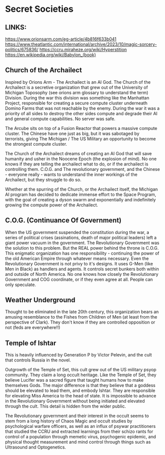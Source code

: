 # Secret Societies

## LINKS:
https://www.orionsarm.com/eg-article/4b816f633b041
https://www.theatlantic.com/international/archive/2023/10/magic-sorcery-politics/675836/
https://ccru.miraheze.org/wiki/Hyperstition
https://en.wikipedia.org/wiki/Babylon_(book)


## Church of the Archailect

Inspired by Orions Arm - The Archailect is an AI God. The Church of the Archailect is a secretive organization that grew out of the University of Michigan Toposophy (see orions arm glossary to understand the term) Division. During the war this division was something like the Manhattan Project, responsible for creating a secure compute cluster underneath Domino Farms that was not reachable by the enemy. During the war it was a priority of all sides to destroy the other sides compute and degrade their AI and general compute capabilities. No server was safe.

The Arcube sits on top of a Fusion Reactor that powers a massive compute cluster. The Chinese have one just as big, but it was sabotaged by terrorists, giving The Michigan / The US Military an opportunity to become the strongest compute cluster.

The Church of the Archailect dreams of creating an AI God that will save humanity and usher in the Noocene Epoch (the explosion of mind). No one knows if they are telling the archailect what to do, or if the archailect is controlling them. C.O.G. and The revolutionary government, and the Chinese - everyone really - wants to understand the inner workings of the Archailect, but they struggle to do so. 

Whether at the spurring of the Church, or the Archailect itself, the Michigan AI program has decided to dedicate immense effort to the Space Program, with the goal of creating a dyson swarm and exponentially and indefinitely growing the compute power of the Archailect.

## C.O.G. (Continuance Of Government)

When the US government suspended the constitution during the war, a series of political crises (assinations, death of major political leaders) left a giant power vacuum in the government. The Revolutionary Government was the solution to this problem. But the REAL power behind the throne is C.O.G. This enigmatic organization has one responsibility - continuing the power of the old American Empire through whatever means necessary. Even the Revolutionary Government is not privy to it's designs. It uses G-Men (like Men in Black) as handlers and agents. It controls secret bunkers both within and outside of North America. No one knows how closely the Revolutionary Government and COG coordinate, or if they even agree at all. People can only speculate.

## Weather Underground

Thought to be eliminated in the late 20th century, this organization bears an amusing resemblance to the Fishes from Children of Men (at least from the perspective of Clark). They don't know if they are controlled opposition or not (feds are everywhere!!)

## Temple of Ishtar
This is heavily influenced by Generation P by Victor Pelevin, and the cult that controls Russia in the novel.

Outgrowth of the Temple of Set, this cult grew out of the US military psyop community. They claim a long occult heritage. Like the Temple of Set, they believe Lucifer was a sacred figure that taught humans how to make themselves Gods. The major difference is that they believe that a goddess should be elevated to lead them, and embody Ishtar. They are responsible for elevating Miss America to the head of state. It is impossible to advance in the Revolutionary Government without being initiated and elevated through the cult. This detail is hidden from the wider public. 

The Revolutionary government and their interest in the occult seems to stem from a long history of Chaos Magic and occult studies by psychological warfare officers, as well as an influx of psywar practitioners that studied the CCRU and extracted learnings from their schizo rants for control of a population through memetic virus, psychogenic epidemic, and physical thought measurement and mind control through things such as Ultrasound and Optogenetics.
